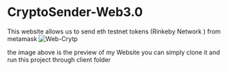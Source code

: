 # CryptoSender-Web3.0
This website allows us to send eth testnet tokens (Rinkeby Network ) from metamask
![Web-Crytp](https://user-images.githubusercontent.com/77045558/177249960-1e2b8366-51aa-4d2e-9e35-5b3ffa26630a.png)

 the image above is the preview of my Website you can simply clone it and run this project through client folder
